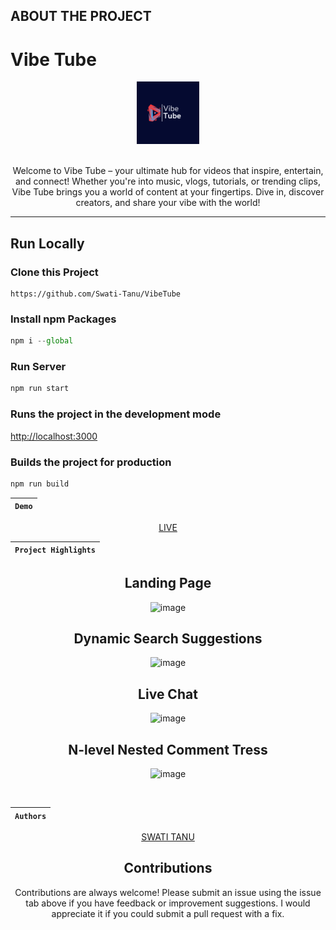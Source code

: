 ## ABOUT THE PROJECT

<h1> Vibe Tube </h1>
<div align="center"  width="100" height="100">
  <img src="public/logo.png" alt="html"  height="100"/>
  <br>
  <br>
  <p>Welcome to Vibe Tube – your ultimate hub for videos that inspire, entertain, and connect! Whether you're into music, vlogs, tutorials, or trending clips, Vibe Tube brings you a world of content at your fingertips. Dive in, discover creators, and share your vibe with the world!</p>
</div>
<hr>

## Run Locally

### Clone this Project

```
https://github.com/Swati-Tanu/VibeTube
```

### Install npm Packages

```javascript
npm i --global
```

### Run Server

```javascript
npm run start
```

### Runs the project in the development mode

[http://localhost:3000](http://localhost:3000)

### Builds the project for production

```javascript
npm run build
```

<div align = "center">

| `Demo` |
| :----: |

[LIVE](https://vibetubewebsite.netlify.app/)

| `Project Highlights` |
| :------------------: |

 <div align = "center">
   <h2>Landing Page</h2>
   
![image](https://github.com/user-attachments/assets/6150f57f-6b1a-4fe5-841f-88a9dded7a02)

 <h2>Dynamic Search Suggestions</h2>

![image](https://github.com/user-attachments/assets/4414153a-abfa-4428-b597-a0630f1dbf04)

  <h2>Live Chat</h2>

![image](https://github.com/user-attachments/assets/f6562682-5822-4d57-a365-a6a7aade310a)


  <h2>N-level Nested Comment Tress</h2>

![image](https://github.com/user-attachments/assets/3f76f925-e483-489f-8c67-4200b717e5ee)

  <div/>
<br>
 
| `Authors` |
| :-------: | 
 
 [SWATI TANU](https://github.com/Swati-Tanu)

## Contributions

Contributions are always welcome! Please submit an issue using the issue tab above if you have feedback or improvement suggestions. I would appreciate it if you could submit a pull request with a fix.
